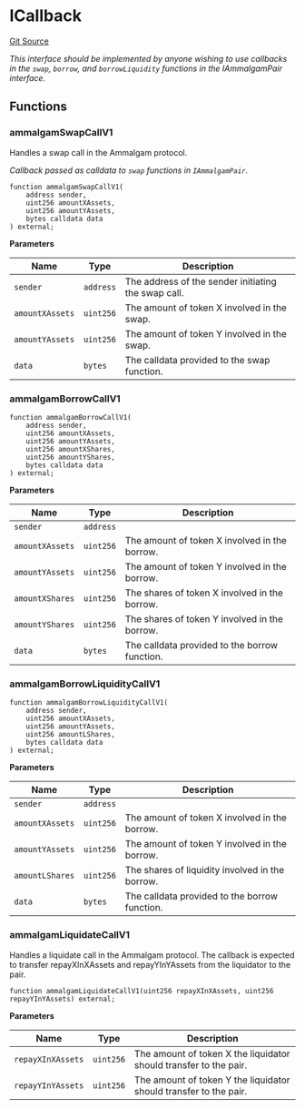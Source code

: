 # ICallback
[Git Source](https://github.com/Ammalgam-Protocol/core-v1/blob/82dff11576b9df76b675736dba889653cf737de9/contracts/interfaces/callbacks/IAmmalgamCallee.sol)

*This interface should be implemented by anyone wishing to use callbacks in the
`swap`, `borrow`, and `borrowLiquidity` functions in the  IAmmalgamPair interface.*


## Functions
### ammalgamSwapCallV1

Handles a swap call in the Ammalgam protocol.

*Callback passed as calldata to `swap` functions in `IAmmalgamPair`.*


```solidity
function ammalgamSwapCallV1(
    address sender,
    uint256 amountXAssets,
    uint256 amountYAssets,
    bytes calldata data
) external;
```
**Parameters**

|Name|Type|Description|
|----|----|-----------|
|`sender`|`address`|The address of the sender initiating the swap call.|
|`amountXAssets`|`uint256`|The amount of token X involved in the swap.|
|`amountYAssets`|`uint256`|The amount of token Y involved in the swap.|
|`data`|`bytes`|The calldata provided to the swap function.|


### ammalgamBorrowCallV1


```solidity
function ammalgamBorrowCallV1(
    address sender,
    uint256 amountXAssets,
    uint256 amountYAssets,
    uint256 amountXShares,
    uint256 amountYShares,
    bytes calldata data
) external;
```
**Parameters**

|Name|Type|Description|
|----|----|-----------|
|`sender`|`address`||
|`amountXAssets`|`uint256`|The amount of token X involved in the borrow.|
|`amountYAssets`|`uint256`|The amount of token Y involved in the borrow.|
|`amountXShares`|`uint256`|The shares of token X involved in the borrow.|
|`amountYShares`|`uint256`|The shares of token Y involved in the borrow.|
|`data`|`bytes`|The calldata provided to the borrow function.|


### ammalgamBorrowLiquidityCallV1


```solidity
function ammalgamBorrowLiquidityCallV1(
    address sender,
    uint256 amountXAssets,
    uint256 amountYAssets,
    uint256 amountLShares,
    bytes calldata data
) external;
```
**Parameters**

|Name|Type|Description|
|----|----|-----------|
|`sender`|`address`||
|`amountXAssets`|`uint256`|The amount of token X involved in the borrow.|
|`amountYAssets`|`uint256`|The amount of token Y involved in the borrow.|
|`amountLShares`|`uint256`|The shares of liquidity involved in the borrow.|
|`data`|`bytes`|The calldata provided to the borrow function.|


### ammalgamLiquidateCallV1

Handles a liquidate call in the Ammalgam protocol. The callback is expected to transfer repayXInXAssets and repayYInYAssets from the liquidator to the pair.


```solidity
function ammalgamLiquidateCallV1(uint256 repayXInXAssets, uint256 repayYInYAssets) external;
```
**Parameters**

|Name|Type|Description|
|----|----|-----------|
|`repayXInXAssets`|`uint256`|The amount of token X the liquidator should transfer to the pair.|
|`repayYInYAssets`|`uint256`|The amount of token Y the liquidator should transfer to the pair.|


